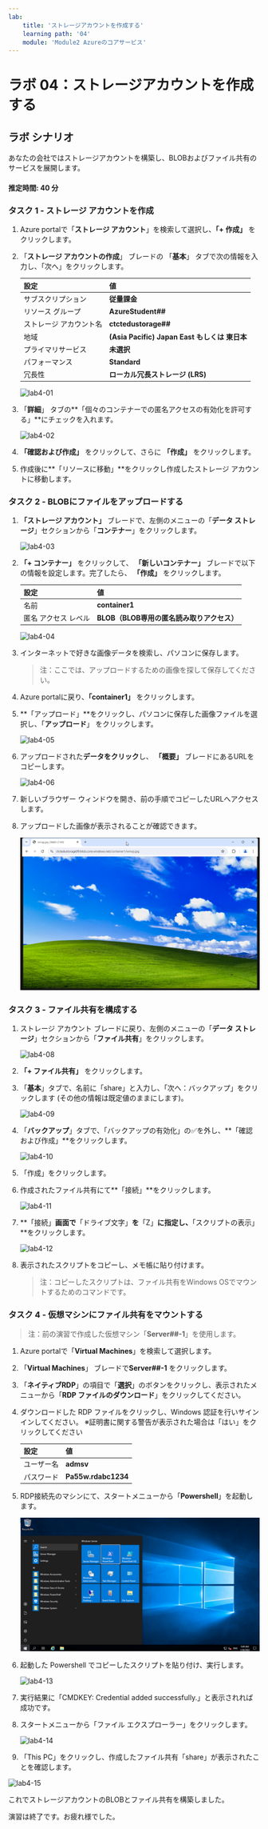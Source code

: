 ```yaml
---
lab:
    title: 'ストレージアカウントを作成する'
    learning path: '04'
    module: 'Module2 Azureのコアサービス'
---
```


# ラボ 04：ストレージアカウントを作成する

## ラボ シナリオ

あなたの会社ではストレージアカウントを構築し、BLOBおよびファイル共有のサービスを展開します。



#### 推定時間: 40 分

### タスク 1 - ストレージ アカウントを作成

1. Azure portalで「**ストレージ アカウント**」を検索して選択し、**「+ 作成」** をクリックします。 

2. 「**ストレージ アカウントの作成**」 ブレードの 「**基本**」 タブで次の情報を入力し、「次へ」をクリックします。

    | 設定 | 値 |
    | --- | --- |
    | サブスクリプション | **従量課金** |
    | リソース グループ | **AzureStudent##**                            |
    | ストレージ アカウント名 | **ctctedustorage##**                          |
    | 地域 | **(Asia Pacific) Japan East もしくは 東日本** |
    | プライマリサービス      | **未選択**                                    |
    | パフォーマンス          | **Standard**                                  |
    | 冗長性 | **ローカル冗長ストレージ (LRS)** |

    ![lab4-01](./media/lab4-01.BMP)

3. 「**詳細**」 タブの**「個々のコンテナーでの匿名アクセスの有効化を許可する」**にチェックを入れます。 

    ![lab4-02](./media/lab4-02.BMP)

4. **「確認および作成」**  をクリックして、さらに **「作成」** をクリックします。

5. 作成後に**「リソースに移動」**をクリックし作成したストレージ アカウントに移動します。 




### タスク 2 - BLOBにファイルをアップロードする

1. **「ストレージ アカウント」** ブレードで、左側のメニューの「**データ ストレージ**」セクションから「**コンテナー**」をクリックします。

   ![lab4-03](./media/lab4-03.BMP)

   

2. **「+ コンテナー」** をクリックして、 **「新しいコンテナー」**  ブレードで以下の情報を設定します。完了したら、 **「作成」** をクリックします。

   | 設定                 | 値                                         |
   | -------------------- | ------------------------------------------ |
   | 名前                 | **container1**                             |
   | 匿名 アクセス レベル | **BLOB（BLOB専用の匿名読み取りアクセス）** |

   ![lab4-04](./media/lab4-04.BMP)

   

3. インターネットで好きな画像データを検索し、パソコンに保存します。

   > 注：ここでは、アップロードするための画像を探して保存してください。

4. Azure portalに戻り、**「container1」** をクリックします。

5. **「アップロード」**をクリックし、パソコンに保存した画像ファイルを選択し、「**アップロード**」 をクリックします。

   ![lab4-05](./media/lab4-05.BMP)

   

6. アップロードされた**データをクリック**し、 **「概要」** ブレードにあるURLをコピーします。

   ![lab4-06](./media/lab4-06.BMP)

7. 新しいブラウザー ウィンドウを開き、前の手順でコピーしたURLへアクセスします。

8. アップロードした画像が表示されることが確認できます。

   ![lab4-07](./media/lab4-07.BMP)

   


### タスク 3 - ファイル共有を構成する

1. ストレージ アカウント ブレードに戻り、左側のメニューの「**データ ストレージ**」セクションから「**ファイル共有**」をクリックします。

    ![lab4-08](./media/lab4-08.BMP)

    

2. **「+ ファイル共有」** をクリックします。

3. 「**基本**」タブで、名前に「share」と入力し、「次へ：バックアップ」をクリックします (その他の情報は既定値のままにします)。

    ![lab4-09](./media/lab4-09.BMP)

    

4. 「**バックアップ**」タブで、「バックアップの有効化」の✅を外し、**「確認および作成」**をクリックします。

    ![lab4-10](./media/lab4-10.BMP)

    

5. 「作成」をクリックします。

6. 作成されたファイル共有にて**「接続」**をクリックします。

    ![lab4-11](./media/lab4-11.BMP)

    

7. **「接続」**画面で**「ドライブ文字」**を**「Z」**に指定し、**「スクリプトの表示」**をクリックします。

    ![lab4-12](./media/lab4-12.BMP)

    

8. 表示されたスクリプトをコピーし、メモ帳に貼り付けます。

    > 注：コピーしたスクリプトは、ファイル共有をWindows OSでマウントするためのコマンドです。



### タスク 4 - 仮想マシンにファイル共有をマウントする

> 注：前の演習で作成した仮想マシン「**Server##-1**」を使用します。

1. Azure portalで「**Virtual Machines**」を検索して選択します。

2. 「**Virtual Machines**」 ブレードで**Server##-1** をクリックします。

3. 「**ネイティブRDP**」の項目で「**選択**」のボタンをクリックし、表示されたメニューから「**RDP ファイルのダウンロード**」をクリックしてください。

4. ダウンロードした RDP ファイルをクリックし、Windows 認証を行いサインインしてください。
   ※証明書に関する警告が表示された場合は「はい」をクリックしてください

   | **設定**   | **値**              |
   | :--------- | :------------------ |
   | ユーザー名 | **admsv**           |
   | パスワード | **Pa55w.rdabc1234** |

   

5. RDP接続先のマシンにて、スタートメニューから「**Powershell**」を起動します。

   ![AZ900_Lab1_20](./media/AZ900_Lab1_20.png)

   

6. 起動した Powershell でコピーしたスクリプトを貼り付け、実行します。

   ![lab4-13](./media/lab4-13.BMP)

   

7. 実行結果に「CMDKEY: Credential added successfully.」と表示されれば成功です。

8. スタートメニューから「ファイル エクスプローラー」をクリックします。

   ![lab4-14](./media/lab4-14.BMP)

   

9. 「This PC」をクリックし、作成したファイル共有「share」が表示されたことを確認します。

![lab4-15](./media/lab4-15.BMP)



これでストレージアカウントのBLOBとファイル共有を構築しました。

演習は終了です。お疲れ様でした。


